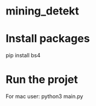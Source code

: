 # mining_detekt

# Install packages
pip install bs4

# Run the projet
For mac user:
python3 main.py


